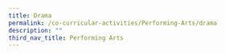 ```yaml
---
title: Drama
permalink: /co-curricular-activities/Performing-Arts/drama
description: ""
third_nav_title: Performing Arts
---
```

